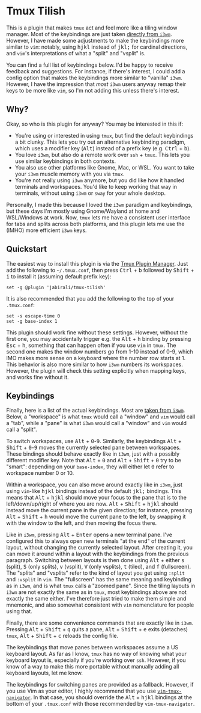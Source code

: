 # Tmux Tilish

This is a plugin that makes `tmux` act and feel more like a tiling window
manager. Most of the keybindings are just taken [directly from `i3wm`][1].
However, I have made some adjustments to make the keybindings more similar
to `vim`: notably, using <kbd>h</kbd><kbd>j</kbd><kbd>k</kbd><kbd>l</kbd> 
instead of <kbd>j</kbd><kbd>k</kbd><kbd>l</kbd><kbd>;</kbd> for cardinal 
directions, and `vim`'s interpretations of what a "split" and "vsplit" is.

You can find a full list of keybindings below. I'd be happy to receive 
feedback and suggestions. For instance, if there's interest, I could add
a config option that makes the keybindings more similar to "vanilla" `i3wm`.
However, I have the impression that *most* `i3wm` users anyway remap their 
keys to be more like `vim`, so I'm not adding this unless there's interest.

[1]: https://i3wm.org/docs/refcard.html

## Why?

Okay, so who is this plugin for anyway? You may be interested in this if:

- You're using or interested in using `tmux`, but find the default keybindings
  a bit clunky. This lets you try out an alternative keybinding paradigm, 
  which uses a modifier key (<kbd>Alt</kbd>) instead of a prefix key 
  (e.g. <kbd>Ctrl</kbd> + <kbd>b</kbd>).
- You love `i3wm`, but also do a remote work over `ssh` + `tmux`. This lets 
  you use similar keybindings in both contexts.
- You also use other platforms like Gnome, Mac, or WSL. You want to take 
  your `i3wm` muscle memory with you via `tmux`.
- You're not really using `i3wm` anymore, but you did like how it handled
  terminals and workspaces. You'd like to keep working that way in terminals,
  without using `i3wm` or `sway` for your whole desktop.

Personally, I made this because I loved the `i3wm` paradigm and keybindings,
but these days I'm mostly using Gnome/Wayland at home and WSL/Windows at work.
Now, `tmux` lets me have a consistent user interface for tabs and splits across
both platforms, and this plugin lets me use the (IMHO) more efficient `i3wm` keys.

## Quickstart

The easiest way to install this plugin is via the [Tmux Plugin Manager][2].
Just add the following to `~/.tmux.conf`, then press <kbd>Ctrl</kbd> + <kbd>b</kbd>
followed by <kbd>Shift</kbd> + <kbd>i</kbd> to install it (assuming default prefix key):

	set -g @plugin 'jabirali/tmux-tilish'

It is also recommended that you add the following to the top of your `.tmux.conf`:

	set -s escape-time 0
	set -g base-index 1

This plugin should work fine without these settings. However, without the first one,
you may accidentally trigger e.g. the <kbd>Alt</kbd> + <kbd>h</kbd> binding by pressing
<kbd>Esc</kbd> + <kbd>h</kbd>, something that can happen often if you use `vim` in `tmux`. 
The second one makes the window numbers go from 1-10 instead of 0-9, which IMO
makes more sense on a keyboard where the number row starts at 1. This behavior
is also more similar to how `i3wm` numbers its workspaces. However, the plugin
will check this setting explicitly when mapping keys, and works fine without it.

[2]: https://github.com/tmux-plugins/tpm

## Keybindings

Finally, here is a list of the actual keybindings. Most are [taken from `i3wm`][1].
Below, a "workspace" is what `tmux` would call a "window" and `vim` would call a "tab",
while a "pane" is what `i3wm` would call a "window" and `vim` would call a "split".

To switch workspaces, use <kbd>Alt</kbd> + <kbd>0</kbd>-<kbd>9</kbd>. Similarly, 
the keybindings <kbd>Alt</kbd> + <kbd>Shift</kbd> + <kbd>0</kbd>-<kbd>9</kbd> 
moves the currently selected pane between workspaces. These bindings should behave
exactly like in `i3wm`, just with a possibly different modifier key. Note that 
<kbd>Alt</kbd> + <kbd>0</kbd> and <kbd>Alt</kbd> + <kbd>Shift</kbd> + <kbd>0</kbd>
try to be "smart": depending on your `base-index`, they will either let <kbd>0</kbd>
refer to workspace number 0 or 10.

Within a workspace, you can also move around exactly like in `i3wm`, just using 
`vim`-like <kbd>h</kbd><kbd>j</kbd><kbd>k</kbd><kbd>l</kbd> bindings instead of 
the default <kbd>j</kbd><kbd>k</kbd><kbd>l</kbd><kbd>;</kbd> bindings. This means
that <kbd>Alt</kbd> + <kbd>h</kbd><kbd>j</kbd><kbd>k</kbd><kbd>l</kbd> should move
your focus to the pane that is to the left/down/up/right of where you are now.
<kbd>Alt</kbd> + <kbd>Shift</kbd> + <kbd>h</kbd><kbd>j</kbd><kbd>k</kbd><kbd>l</kbd>
should instead move the current pane in the given direction; for instance, pressing
<kbd>Alt</kbd> + <kbd>Shift</kbd> + <kbd>h</kbd> would move the current pane to the
left, by swapping it with the window to the left, and then moving the focus there.

Like in `i3wm`, pressing <kbd>Alt</kbd> + <kbd>Enter</kbd> opens a new terminal pane.
I've configured this to always open new terminals "at the end" of the current
layout, without changing the currently selected layout. After creating it, you
can move it around within a layout with the keybindings from the previous paragraph.
Switching between layouts is then done using <kbd>Alt</kbd> + either <kbd>s</kbd>
(split), <kbd>S</kbd> (only splits), <kbd>v</kbd> (vsplit), <kbd>V</kbd> (only vsplits),
<kbd>t</kbd> (tiled), and <kbd>f</kbd> (fullscreen). The "splits" and "vsplits" refer 
to the kind of layout you get using `:split` and `:vsplit` in `vim`. The "fullscreen"
has the same meaning and keybinding as in `i3wm`, and is what `tmux` calls a "zoomed pane".
Since the tiling layouts in `i3wm` are not exactly the same as in `tmux`, most keybindings
above are not exactly the same either. I've therefore just tried to make them simple and
mnemonic, and also somewhat consistent with `vim` nomenclature for people using that.

Finally, there are some convenience commands that are exactly like in `i3wm`.
Pressing <kbd>Alt</kbd> + <kbd>Shift</kbd> + <kbd>q</kbd> quits a pane,
<kbd>Alt</kbd> + <kbd>Shift</kbd> + <kbd>e</kbd> exits (detaches) `tmux`,
<kbd>Alt</kbd> + <kbd>Shift</kbd> + <kbd>c</kbd> reloads the config file.

The keybindings that move panes between workspaces assume a US keyboard layout.
As far as I know, `tmux` has no way of knowing what your keyboard layout is,
especially if you're working over `ssh`. However, if you know of a way to make 
this more portable without manually adding all keyboard layouts, let me know.

The keybindings for switching panes are provided as a fallback. However, if you
use Vim as your editor, I highly recommend that you use [`vim-tmux-navigator`][3].
In that case, you should override the 
<kbd>Alt</kbd> + <kbd>h</kbd><kbd>j</kbd><kbd>k</kbd><kbd>l</kbd> 
bindings at the bottom of your `.tmux.conf` with those recommended by `vim-tmux-navigator`.

[3]: https://github.com/christoomey/vim-tmux-navigator
